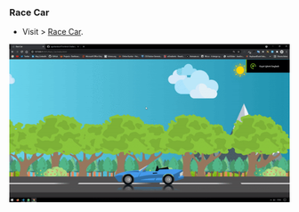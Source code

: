 ### Race Car

- Visit > [Race Car](https://ugurkarakurt.github.io/Frontend-Challanges/2-Race_Car/index.html).

![image info](assets/images/video.gif)
